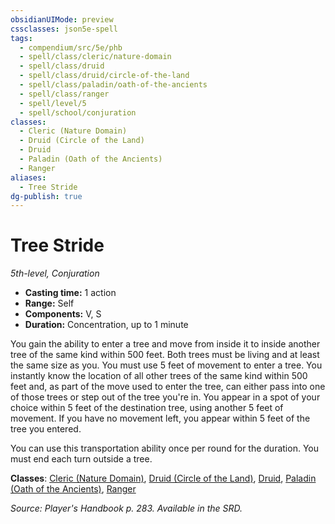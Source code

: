```yaml
---
obsidianUIMode: preview
cssclasses: json5e-spell
tags:
  - compendium/src/5e/phb
  - spell/class/cleric/nature-domain
  - spell/class/druid
  - spell/class/druid/circle-of-the-land
  - spell/class/paladin/oath-of-the-ancients
  - spell/class/ranger
  - spell/level/5
  - spell/school/conjuration
classes:
  - Cleric (Nature Domain)
  - Druid (Circle of the Land)
  - Druid
  - Paladin (Oath of the Ancients)
  - Ranger
aliases:
  - Tree Stride
dg-publish: true
---
```

# Tree Stride
*5th-level, Conjuration*  

- **Casting time:** 1 action
- **Range:** Self
- **Components:** V, S
- **Duration:** Concentration, up to 1 minute

You gain the ability to enter a tree and move from inside it to inside another tree of the same kind within 500 feet. Both trees must be living and at least the same size as you. You must use 5 feet of movement to enter a tree. You instantly know the location of all other trees of the same kind within 500 feet and, as part of the move used to enter the tree, can either pass into one of those trees or step out of the tree you're in. You appear in a spot of your choice within 5 feet of the destination tree, using another 5 feet of movement. If you have no movement left, you appear within 5 feet of the tree you entered.

You can use this transportation ability once per round for the duration. You must end each turn outside a tree.

**Classes**: [Cleric (Nature Domain)](/Admin/CLI/classes/cleric-nature-domain.md), [Druid (Circle of the Land)](/Admin/CLI/classes/druid-circle-of-the-land.md), [Druid](/Admin/CLI/classes/druid.md), [Paladin (Oath of the Ancients)](/Admin/CLI/classes/paladin-oath-of-the-ancients.md), [Ranger](/Admin/CLI/classes/ranger.md)

*Source: Player's Handbook p. 283. Available in the SRD.*